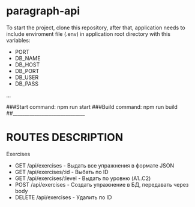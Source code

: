 # paragraph-api
To start the project, clone this repository, after that, application needs to include enviroment file (.env) in application root directory with this variables:
- PORT
- DB_NAME
- DB_HOST
- DB_PORT
- DB_USER
- DB_PASS

...

###Start command: npm run start
###Build command: npm run build
##______________________________

# ROUTES DESCRIPTION
Exercises
- GET /api/exercises - Выдать все упражнения в формате JSON
- GET /api/exercises/:id - Выбать по ID
- GET /api/exercises/:level - Выдать по уровню (A1..C2)
- POST /api/exercises - Создать упражнение в БД, передавать через body
- DELETE /api/exercises - Удалить по ID